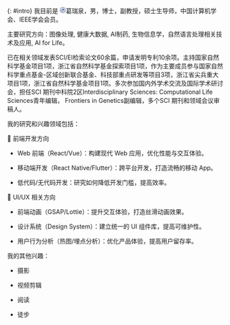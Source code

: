 {: #intro}
我目前是 <img src='images/hdu_logo.png' style='width: 1em;'>葛瑞泉，男，博士，副教授，硕士生导师，中国计算机学会、IEEE学会会员。

主要研究方向：图像处理, 健康大数据, AI制药, 生物信息学，自然语言处理相关技术及应用, AI for Life。

已在相关领域发表SCI/EI检索论文60余篇，申请发明专利10余项。主持国家自然科学基金项目1项，浙江省自然科学基金探索项目1项，作为主要成员参与国家自然科学重点基金-区域创新联合基金、科技部重点研发等项目3项，浙江省尖兵重大项目1项，浙江省自然科学基金项目1项。多次参加国内外学术交流及国际学术研讨会，担任SCI 期刊中科院2区Interdisciplinary Sciences: Computational Life Sciences青年编辑， Frontiers in Genetics副编辑，多个SCI 期刊和领域会议审稿人。

我的研究和兴趣领域包括：

📱 前端开发方向

- Web 前端（React/Vue）：构建现代 Web 应用，优化性能与交互体验。

- 移动端开发（React Native/Flutter）：跨平台开发，打造流畅的移动 App。

- 低代码/无代码开发：研究如何降低开发门槛，提高效率。

🎨 UI/UX 相关方向

- 前端动画（GSAP/Lottie）：提升交互体验，打造丝滑动画效果。

- 设计系统（Design System）：建立统一的 UI 组件库，提高可维护性。

- 用户行为分析（热图/埋点分析）：优化产品体验，提高用户留存率。

我的其他兴趣：

- 摄影

- 视频剪辑

- 阅读

- 徒步  

